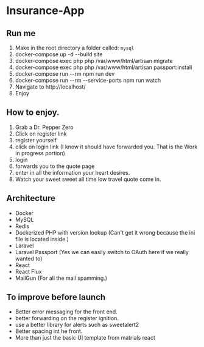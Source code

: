 # Insurance-App

## Run me

1. Make in the root directory a folder called:  `mysql`
2. docker-compose up -d --build site       
3. docker-compose exec php php /var/www/html/artisan migrate 
4. docker-compose exec php php /var/www/html/artisan passport:install
5. docker-compose run --rm npm run dev  
6. docker-compose run --rm --service-ports npm run watch 
7. Navigate to http://localhost/
8. Enjoy

## How to enjoy.

1. Grab a Dr. Pepper Zero
2. Click on register link
3. register yourself
4. click on login link (I know it should have forwarded you. That is the Work in progress portion)
5. login
6. forwards you to the quote page
7. enter in all the information your heart desires.
8. Watch your sweet sweet all time low travel quote come in.

## Architecture

* Docker
* MySQL
* Redis
* Dockerized PHP with version lookup (Can't get it wrong because the ini file is located inside.)
* Laravel
* Laravel Passport (Yes we can easily switch to OAuth here if we really wanted to)
* React
* React Flux
* MailGun (For all the mail spamming.)

## To improve before launch

* Better error messaging for the front end.
* better forwarding on the register ignition.
* use a better library for alerts such as sweetalert2 
* Better spacing int he front. 
* More than just the basic UI template from matrials react